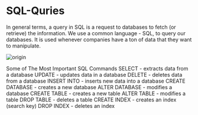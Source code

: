 # SQL-Quries
In general terms, a query in SQL is a request to databases to fetch (or retrieve) the information. We use a common language - SQL, to query our databases. It is used whenever companies have a ton of data that they want to manipulate.

![origin](https://user-images.githubusercontent.com/65846423/224088153-c35dd570-39a3-45b1-94b2-bbec20b4414b.jpg)


Some of The Most Important SQL Commands
SELECT - extracts data from a database
UPDATE - updates data in a database
DELETE - deletes data from a database
INSERT INTO - inserts new data into a database
CREATE DATABASE - creates a new database
ALTER DATABASE - modifies a database
CREATE TABLE - creates a new table
ALTER TABLE - modifies a table
DROP TABLE - deletes a table
CREATE INDEX - creates an index (search key)
DROP INDEX - deletes an index
